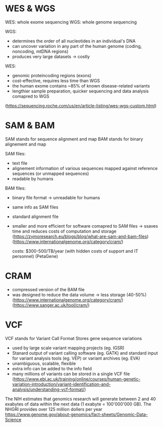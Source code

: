 # WES & WGS

WES: whole exome sequencing
WGS: whole genome sequencing 

WGS:
- determines the order of all nucleotides in an individual's DNA
- can uncover variation in any part of the human genome (coding, noncoding, mtDNA regions)
- produces very large datasets -> costly

WES:
- genomic proteincoding regions (exons)
- cost-effective, requires less time than WGS
- the human exome contains ~85% of known disease-related variants
- lengthier sample preparation, quicker sequencing and data analysis comapred to WGS

(https://sequencing.roche.com/us/en/article-listing/wes-wgs-custom.html)

# SAM & BAM
SAM stands for sequence alignment and map
BAM stands for binary alignement and map

SAM files: 
- text file
- alignement information of various sequences mapped against reference sequences (or unmapped sequences)
- readable by humans

BAM files:
- binary file format -> unreadable for humans
- same info as SAM files
- standard alignment file
- smaller and more efficient for software comapred to SAM files -> ssaves time and reduces costs of computation and storage
  (https://zymoresearch.eu/blogs/blog/what-are-sam-and-bam-files)
  (https://www.internationalgenome.org/category/cram/)

  costs: $300-500/TB/year (with hidden costs of support and IT personnel) (PetaGene)

# CRAM
- compressed version of the BAM file
- was designed to reduce the data volume -> less storage (40-50%) 
(https://www.internationalgenome.org/category/cram/)
(https://www.sanger.ac.uk/tool/cram/)

# VCF
VCF stands for Variant Call Format
Stores gene sequence variations
- used by large scale variant mapping projects (eg. IGSR)
- Stanard output of variant calling software (eg. GATK) and standard input for variant analysis tools (eg. VEP) or variant archives (eg. EVA)
- unambiguous, scalable, flexible
- extra info can be added to the info field
- many millions of variants can be stored in a single VCF file
(https://www.ebi.ac.uk/training/online/courses/human-genetic-variation-introduction/variant-identification-and-analysis/understanding-vcf-format/)




The NIH estimates that genomics research will generate between 2 and 40 exabytes of data within the next data (1 exabyte = 100'000'000 GB). The NHGRI provides over 125 million dollers per year  
https://www.genome.gov/about-genomics/fact-sheets/Genomic-Data-Science


